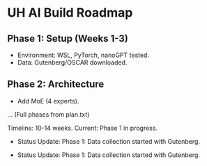 # UH AI Build Roadmap

## Phase 1: Setup (Weeks 1-3)
- Environment: WSL, PyTorch, nanoGPT tested.
- Data: Gutenberg/OSCAR downloaded.

## Phase 2: Architecture
- Add MoE (4 experts).

... (Full phases from plan.txt)

Timeline: 10-14 weeks. Current: Phase 1 in progress.
- Status Update: Phase 1: Data collection started with Gutenberg.

- Status Update: Phase 1: Data collection started with Gutenberg.

